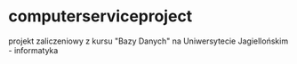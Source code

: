# computerserviceproject

projekt zaliczeniowy z kursu "Bazy Danych" na Uniwersytecie Jagiellońskim - informatyka
